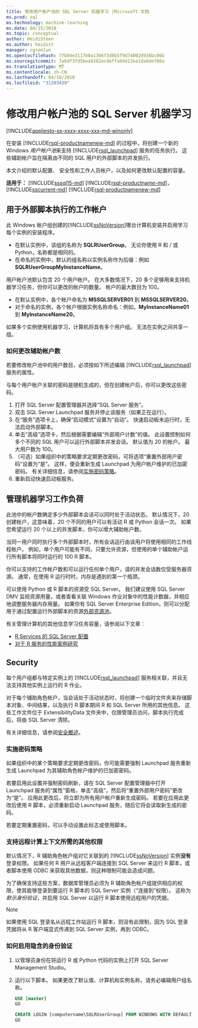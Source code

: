```yaml
---
title: 修改用户帐户池的 SQL Server 机器学习 |Microsoft 文档
ms.prod: sql
ms.technology: machine-learning
ms.date: 04/15/2018
ms.topic: conceptual
author: HeidiSteen
ms.author: heidist
manager: cgronlun
ms.openlocfilehash: 77b84e3117b0a1366f3d0b5f9d74802d938bc86b
ms.sourcegitcommit: 7a6df3fd5bea9282ecdeffa94d13ea1da6def80a
ms.translationtype: MT
ms.contentlocale: zh-CN
ms.lasthandoff: 04/16/2018
ms.locfileid: "31203439"
---
```

# <a name="modify-the-user-account-pool-for-sql-server-machine-learning"></a>修改用户帐户池的 SQL Server 机器学习
[!INCLUDE[appliesto-ss-xxxx-xxxx-xxx-md-winonly](../../includes/appliesto-ss-xxxx-xxxx-xxx-md-winonly.md)]

在安装 [!INCLUDE[rsql-productnamenew-md](../../includes/rsql-productnamenew-md.md)] 的过程中，将创建一个新的 Windows *用户帐户池*来支持 [!INCLUDE[rsql_launchpad](../../includes/rsql-launchpad-md.md)] 服务的任务执行。 这些辅助帐户旨在隔离由不同的 SQL 用户的外部脚本的并发执行。

本文介绍的默认配置、 安全性和工作人员帐户，以及如何更改默认配置的容量。

**适用于：** [!INCLUDE[sssql15-md](../../includes/sssql15-md.md)] [!INCLUDE[rsql-productname-md](../../includes/rsql-productname-md.md)]， [!INCLUDE[sscurrent-md](../../includes/sscurrent-md.md)] [!INCLUDE[rsql-productnamenew-md](../../includes/rsql-productnamenew-md.md)]

## <a name="worker-accounts-used-for-external-script-execution"></a>用于外部脚本执行的工作帐户

此 Windows 帐户组创建的[!INCLUDE[ssNoVersion](../../includes/ssnoversion-md.md)]哪台计算机安装并启用学习每个实例的安装程序。

-   在默认实例中，该组的名称为 **SQLRUserGroup**。 无论你使用 R 和 / 或 Python，名称都是相同的。
-   在命名的实例中，默认的组名称以实例名称作为后缀：例如 **SQLRUserGroupMyInstanceName**。

用户帐户池默认包含 20 个用户帐户。 在大多数情况下，20 多个足够用来支持机器学习任务，但你可以更改的帐户的数量。 帐户的最大数目为 100。
-  在默认实例中，各个帐户命名为 **MSSQLSERVER01** 到 **MSSQLSERVER20**。
-   对于命名的实例，各个帐户根据实例名称命名：例如，**MyInstanceName01** 到 **MyInstanceName20**。

如果多个实例使用机器学习，计算机将具有多个用户组。 无法在实例之间共享一组。

### <a name = "HowToChangeGroup"> </a>如何更改辅助帐户数

若要修改帐户池中的用户数目，必须按如下所述编辑 [!INCLUDE[rsql_launchpad](../../includes/rsql-launchpad-md.md)] 服务的属性。

与每个用户帐户关联的密码是随机生成的，但在创建帐户后，你可以更改这些密码。

1. 打开 SQL Server 配置管理器并选择“SQL Server 服务”。
2. 双击 SQL Server Launchpad 服务并停止该服务（如果正在运行）。
3.  在“服务”选项卡上，确保“启动模式”设置为“自动”。 快速启动板未运行时，无法启动外部脚本。
4.  单击“高级”选项卡，然后根据需要编辑“外部用户计数”的值。 此设置控制如何多个不同的 SQL 用户可以运行外部脚本并发会话。 默认值为 20 的帐户。 最大用户数为 100。
5. （可选）如果组织中的策略要求定期更改密码，可将选项“重置外部用户密码”设置为“是”。 这样，便会重新生成 Launchpad 为用户帐户维护的已加密密码。 有关详细信息，请参阅[实施密码策略](#bkmk_EnforcePolicy)。
6.  重新启动快速启动板服务。

## <a name="managing-machine-learning-workloads"></a>管理机器学习工作负荷

此池中的帐户数确定多少外部脚本会话可以同时处于活动状态。  默认情况下，20 创建帐户，这意味着，20 个不同的用户可以有活动 R 或 Python 会话一次。 如果您希望运行 20 个以上的并发脚本，你可以增大辅助帐户数。

当同一用户同时执行多个外部脚本时，所有会话运行由该用户将使用相同的工作线程帐户。 例如，单个用户可能有不同，只要允许资源，但使用的单个辅助帐户运行所有脚本将同时运行的 100 R 脚本。

你可以支持的工作帐户数和可以运行任何单个用户，请的并发会话数仅受服务器资源。 通常，在使用 R 运行时时，内存是遇到的第一个瓶颈。

可以使用 Python 或 R 脚本的资源受 SQL Server。 我们建议使用 SQL Server DMV 监视资源用量，或者查看关联 Windows 作业对象中的性能计数器，并相应地调整服务器内存用量。 如果你有 SQL Server Enterprise Edition，则可以分配用于通过配置运行外部脚本的资源[外部资源池](../../advanced-analytics/r-services/how-to-create-a-resource-pool-for-r.md)。

有关管理计算机的其他信息学习任务容量，请参阅以下文章：

- [R Services 的 SQL Server 配置](../../advanced-analytics/r/sql-server-configuration-r-services.md)
-  [对于 R 服务的性能案例研究](../../advanced-analytics/r/performance-case-study-r-services.md)

## <a name="security"></a>Security

每个用户组都与特定实例上的 [!INCLUDE[rsql_launchpad](../../includes/rsql-launchpad-md.md)] 服务相关联，并且无法支持其他实例上运行的 R 作业。

对于每个辅助角色帐户，当会话处于活动状态时，将创建一个临时文件夹来存储脚本对象、中间结果，以及执行 R 脚本期间 R 和 SQL Server 所用的其他信息。 这些工作文件位于 ExtensibilityData 文件夹中，仅限管理员访问，脚本执行完成后，将由 SQL Server 清除。 

有关详细信息，请参阅[安全概述](../../advanced-analytics/r-services/security-overview-sql-server-r.md)。

### <a name="bkmk_EnforcePolicy"></a>实施密码策略

如果组织中的某个策略要求定期更改密码，你可能需要强制 Launchpad 服务重新生成 Launchpad 为其辅助角色帐户维护的已加密密码。  

若要启用此设置并强制密码刷新，请在 SQL Server 配置管理器中打开 Launchpad 服务的“属性”窗格，单击“高级”，然后将“重置外部用户密码”更改为“是”。 应用此更改后，将立即为所有用户帐户重新生成密码。 若要在应用此更改后使用 R 脚本，必须重新启动 Launchpad 服务，随后它将会读取新生成的密码。 

若要定期重置密码，可以手动设置此标志或使用脚本。

### <a name="additional-permission-required-to-support-remote-compute-contexts"></a>支持远程计算上下文所需的其他权限

默认情况下，R 辅助角色帐户组对它关联到的 [!INCLUDE[ssNoVersion](../../includes/ssnoversion-md.md)] 实例**没有**登录权限。 如果任何 R 用户从远程客户端连接到 SQL Server 来运行 R 脚本，或者脚本使用 ODBC 来获取其他数据，则这种限制可能会造成问题。 

为了确保支持这些方案，数据库管理员必须为 R 辅助角色帐户组提供相应的权限，使其能够登录到要运行 R 脚本的 SQL Server 实例（“连接到”权限）。 这称为*默示身份验证*，并启用 SQL Server 以运行 R 脚本使用远程用户的凭据。

> [!NOTE]
> 如果使用 SQL 登录名从远程工作站运行 R 脚本，则没有此限制，因为 SQL 登录凭据将从 R 客户端显式传递到 SQL Server 实例，再到 ODBC。


### <a name="how-to-enable-implied-authentication"></a>如何启用隐含的身份验证

1. 以管理员身份在将运行 R 或 Python 代码的实例上打开 SQL Server Management Studio。

2. 运行以下脚本。 如果更改了默认值、计算机和实例名称，请务必编辑用户组名称。

    ```sql
    USE [master]
    GO
    
    CREATE LOGIN [computername\SQLRUserGroup] FROM WINDOWS WITH DEFAULT_DATABASE=[master], DEFAULT_LANGUAGE=[language]
    GO
    ````


